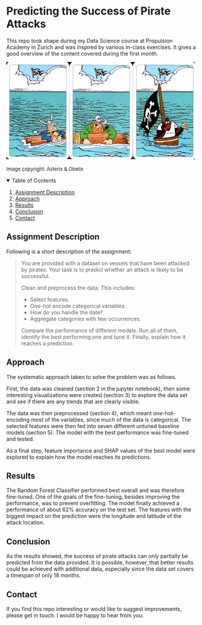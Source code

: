 # Predicting the Success of Pirate Attacks

This repo took shape during my Data Science course at Propulsion Academy in Zurich and was inspired by various in-class exercises. It gives a good overview of the content covered during the first month.

![](pirates_asterix.jpg)

<font size = "2"> Image copyright: Asterix & Obelix </font>

<!-- TABLE OF CONTENTS -->
<details open="open">
  <summary>Table of Contents</summary>
  <ol>
    <li><a href="#assignment-description">Assignment Description</a></li>
    <li><a href="#approach">Approach</a></li>
    <li><a href="#results">Results</a></li>
    <li><a href="#conclusion">Conclusion</a></li>
    <li><a href="#contact">Contact</a></li>
  </ol>
</details>

<!-- Assignment Description -->
## Assignment Description

Following is a short description of the assignment:

>You are provided with a dataset on vessels that have been attacked by pirates. Your task is to predict whether an attack is likely to be successful.
>
>Clean and preprocess the data. This includes:
>- Select features.
>- One-hot encode categorical variables.
>- How do you handle the date?
>- Aggregate categories with few occurrences.
>
>Compare the performance of different models. Run all of them, identify the best performing one and tune it. Finally, explain how it reaches a prediction. </font>

<!-- Approach -->
## Approach

The systematic approach taken to solve the problem was as follows. 

First, the data was cleaned (section 2 in the jupyter notebook), then some interesting visualizations were created (section 3) to explore the data set and see if there are any trends that are clearly visible.

The data was then preprocessed (section 4), which meant one-hot-encoding most of the variables, since much of the data is categorical. The selected features were then fed into seven different untuned baseline models (section 5). The model with the best performance was fine-tuned and tested.

As a final step, feature importance and SHAP values of the best model were explored to explain how the model reaches its predictions.

<!-- Results -->
## Results

The Random Forest Classifier performed best overall and was therefore fine-tuned. One of the goals of the fine-tuning, besides improving the performance, was to prevent overfitting. The model finally achieved a performance of about 62% accuracy on the test set. The features with the biggest impact on the prediction were the longitude and latitude of the attack location.

<!-- Conclusion -->
## Conclusion

As the results showed, the success of pirate attacks can only partially be predicted from the data provided. It is possible, however, that better results could be achieved with additional data, especially since the data set covers a timespan of only 18 months.

<!-- Contact -->
## Contact

If you find this repo interesting or would like to suggest improvements, please get in touch. I would be happy to hear from you.
